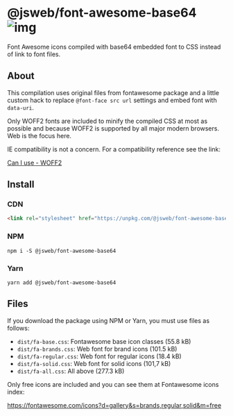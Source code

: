 # @jsweb/font-awesome-base64 ![img](https://travis-ci.com/jsweb/font-awesome-base64.svg?branch=master)

Font Awesome icons compiled with base64 embedded font to CSS instead of link to font files.

## About

This compilation uses original files from fontawesome package and a little custom hack to replace `@font-face src url` settings and embed font with `data-uri`.

Only WOFF2 fonts are included to minify the compiled CSS at most as possible and because WOFF2 is supported by all major modern browsers. Web is the focus here.

IE compatibility is not a concern. For a compatibility reference see the link:

[Can I use - WOFF2](http://caniuse.com/#search=woff2)

## Install

### CDN

```html
<link rel="stylesheet" href="https://unpkg.com/@jsweb/font-awesome-base64"/>
```

### NPM

`npm i -S @jsweb/font-awesome-base64`

### Yarn

`yarn add @jsweb/font-awesome-base64`

## Files

If you download the package using NPM or Yarn, you must use files as follows:

- `dist/fa-base.css`: Fontawesome base icon classes (55.8 kB)
- `dist/fa-brands.css`: Web font for brand icons (101.5 kB)
- `dist/fa-regular.css`: Web font for regular icons (18.4 kB)
- `dist/fa-solid.css`: Web font for solid icons (101,7 kB)
- `dist/fa-all.css`: All above (277.3 kB)

Only free icons are included and you can see them at Fontawesome icons index:

https://fontawesome.com/icons?d=gallery&s=brands,regular,solid&m=free

